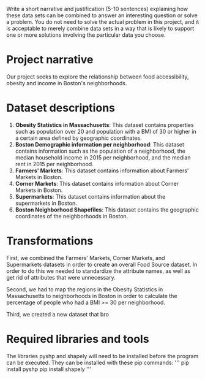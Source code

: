 Write a short narrative and justification (5-10 sentences) explaining how these data sets can be combined to answer an interesting question or solve a problem. You do not need to solve the actual problem in this project, and it is acceptable to merely combine data sets in a way that is likely to support one or more solutions involving the particular data you choose.

# Project narrative

Our project seeks to explore the relationship between food accessibility, obesity and income in Boston's neighborhoods. 

# Dataset descriptions

1. **Obesity Statistics in Massachusetts**: This dataset contains properties such as population over 20 and population with a BMI of 30 or higher in a certain area defined by geographic coordinates.
2. **Boston Demographic information per neighborhood**: This dataset contains information such as the population of a neighborhood, the median household income in 2015 per neighborhood, and the median rent in 2015 per neighborhood. 
3. **Farmers' Markets**: This dataset contains information about Farmers' Markets in Boston.
4. **Corner Markets**: This dataset contains information about Corner Markets in Boston.
5. **Supermarkets**: This dataset contains information about the supermarkets in Boston.
6. **Boston Neighborhood Shapefiles**: This dataset contains the geographic coordinates of the neighborhoods in Boston.

# Transformations

First, we combined the Farmers' Markets, Corner Markets, and Supermarkets datasets in order to create an overall Food Source dataset. In order to do this we needed to standardize the attribute names, as well as get rid of attributes that were unnecessary.

Second, we had to map the regions in the Obesity Statistics in Massachusetts to neighborhoods in Boston in order to calculate the percentage of people who had a BMI >= 30 per neighborhood.

Third, we created a new dataset that bro

# Required libraries and tools
The libraries pyshp and shapely will need to be installed before the program can be executed. They can be installed with these pip commands:
'''
pip install pyshp
pip install shapely
'''